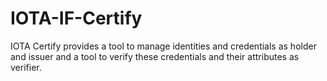 # IOTA-IF-Certify
IOTA Certify provides a tool to manage identities and credentials as holder and issuer and a tool to verify these credentials and their attributes as verifier.
